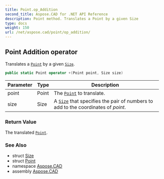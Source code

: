 ```yaml
---
title: Point.op_Addition
second_title: Aspose.CAD for .NET API Reference
description: Point method. Translates a Point by a given Size
type: docs
weight: 150
url: /net/aspose.cad/point/op_addition/
---
```

## Point Addition operator

Translates a [`Point`](../) by a given [`Size`](../../size/).

```csharp
public static Point operator +(Point point, Size size)
```

| Parameter | Type | Description |
| --- | --- | --- |
| point | Point | The [`Point`](../) to translate. |
| size | Size | A [`Size`](../../size/) that specifies the pair of numbers to add to the coordinates of *point*. |

### Return Value

The translated [`Point`](../).

### See Also

* struct [Size](../../size/)
* struct [Point](../)
* namespace [Aspose.CAD](../../point/)
* assembly [Aspose.CAD](../../../)


